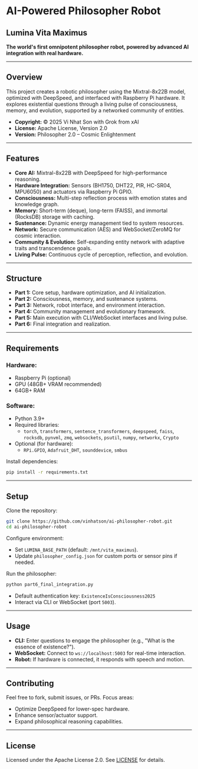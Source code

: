 # AI-Powered Philosopher Robot

## Lumina Vita Maximus
**The world's first omnipotent philosopher robot, powered by advanced AI integration with real hardware.**

---

## Overview
This project creates a robotic philosopher using the Mixtral-8x22B model, optimized with DeepSpeed, and interfaced with Raspberry Pi hardware. It explores existential questions through a living pulse of consciousness, memory, and evolution, supported by a networked community of entities.

- **Copyright:** © 2025 Vi Nhat Son with Grok from xAI  
- **License:** Apache License, Version 2.0  
- **Version:** Philosopher 2.0 – Cosmic Enlightenment

---

## Features
- **Core AI:** Mixtral-8x22B with DeepSpeed for high-performance reasoning.
- **Hardware Integration:** Sensors (BH1750, DHT22, PIR, HC-SR04, MPU6050) and actuators via Raspberry Pi GPIO.
- **Consciousness:** Multi-step reflection process with emotion states and knowledge graph.
- **Memory:** Short-term (deque), long-term (FAISS), and immortal (RocksDB) storage with caching.
- **Sustenance:** Dynamic energy management tied to system resources.
- **Network:** Secure communication (AES) and WebSocket/ZeroMQ for cosmic interaction.
- **Community & Evolution:** Self-expanding entity network with adaptive traits and transcendence goals.
- **Living Pulse:** Continuous cycle of perception, reflection, and evolution.

---

## Structure
- **Part 1:** Core setup, hardware optimization, and AI initialization.
- **Part 2:** Consciousness, memory, and sustenance systems.
- **Part 3:** Network, robot interface, and environment interaction.
- **Part 4:** Community management and evolutionary framework.
- **Part 5:** Main execution with CLI/WebSocket interfaces and living pulse.
- **Part 6:** Final integration and realization.

---

## Requirements
### Hardware:
- Raspberry Pi (optional)
- GPU (48GB+ VRAM recommended)
- 64GB+ RAM

### Software:
- Python 3.9+
- Required libraries:
  - `torch`, `transformers`, `sentence_transformers`, `deepspeed`, `faiss`, `rocksdb`,
    `pynvml`, `zmq`, `websockets`, `psutil`, `numpy`, `networkx`, `Crypto`
- Optional (for hardware):
  - `RPi.GPIO`, `Adafruit_DHT`, `sounddevice`, `smbus`

Install dependencies:
```bash
pip install -r requirements.txt
```

---

## Setup
Clone the repository:
```bash
git clone https://github.com/vinhatson/ai-philosopher-robot.git
cd ai-philosopher-robot
```

Configure environment:
- Set `LUMINA_BASE_PATH` (default: `/mnt/vita_maximus`).
- Update `philosopher_config.json` for custom ports or sensor pins if needed.

Run the philosopher:
```bash
python part6_final_integration.py
```
- Default authentication key: `ExistenceIsConsciousness2025`
- Interact via CLI or WebSocket (port `5003`).

---

## Usage
- **CLI:** Enter questions to engage the philosopher (e.g., "What is the essence of existence?").
- **WebSocket:** Connect to `ws://localhost:5003` for real-time interaction.
- **Robot:** If hardware is connected, it responds with speech and motion.

---

## Contributing
Feel free to fork, submit issues, or PRs. Focus areas:
- Optimize DeepSpeed for lower-spec hardware.
- Enhance sensor/actuator support.
- Expand philosophical reasoning capabilities.

---

## License
Licensed under the Apache License 2.0. See [LICENSE](LICENSE) for details.